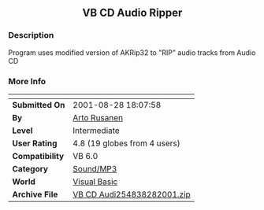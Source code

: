 ﻿<div align="center">

## VB CD Audio Ripper


</div>

### Description

Program uses modified version of AKRip32 to "RIP" audio tracks from Audio CD
 
### More Info
 


<span>             |<span>
---                |---
**Submitted On**   |2001-08-28 18:07:58
**By**             |[Arto Rusanen](https://github.com/Planet-Source-Code/PSCIndex/blob/master/ByAuthor/arto-rusanen.md)
**Level**          |Intermediate
**User Rating**    |4.8 (19 globes from 4 users)
**Compatibility**  |VB 6\.0
**Category**       |[Sound/MP3](https://github.com/Planet-Source-Code/PSCIndex/blob/master/ByCategory/sound-mp3__1-45.md)
**World**          |[Visual Basic](https://github.com/Planet-Source-Code/PSCIndex/blob/master/ByWorld/visual-basic.md)
**Archive File**   |[VB CD Audi254838282001\.zip](https://github.com/Planet-Source-Code/arto-rusanen-vb-cd-audio-ripper__1-26732/archive/master.zip)








